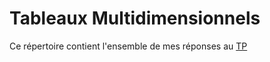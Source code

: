 # Tableaux Multidimensionnels

Ce répertoire contient l'ensemble de mes réponses au [TP](http://www.iut-fbleau.fr/sitebp/apl11/tableaux2/)
